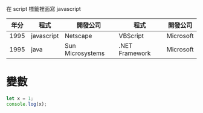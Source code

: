 在 script 標籤裡面寫 javascript

| 年分 | 程式 | 開發公司 | 程式 | 開發公司 |
| ---- | ---- | -------- | ---- | -------- |
| 1995 | javascript | Netscape | VBScript | Microsoft |
| 1995 | java | Sun Microsystems | .NET Framework | Microsoft |

# 變數
```javascript
let x = 1;
console.log(x);
```